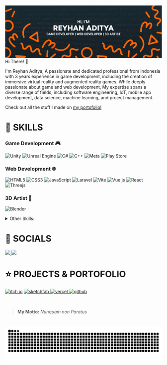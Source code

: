 ![Reyhan Aditya](https://raw.githubusercontent.com/Ryn-Ad/Ryn-Ad/refs/heads/main/gitHead.png)
Hi There! :wave:

I'm Reyhan Aditya, A passionate and dedicated professional from Indonesia with 3 years experience in game development, including the creation of immersive virtual reality and augmented reality games. While deeply passionate about game and web development, My expertise spans a diverse range of fields, including software engineering, IoT, mobile app development, data science, machine learning, and project management.

Check out all the stuff I made on [my portofolio!](ryn-ad.vercel.app)

# :briefcase: SKILLS
### Game Development :video_game:
![Unity](https://img.shields.io/badge/unity-%23000000.svg?style=for-the-badge&logo=unity&logoColor=white) ![Unreal Engine](https://img.shields.io/badge/unreal_engine-%23313131.svg?style=for-the-badge&logo=unrealengine&logoColor=white) ![C#](https://img.shields.io/badge/c%23-%23239120.svg?style=for-the-badge&logo=c#&logoColor=white) ![C++](https://img.shields.io/badge/c++-%2300599C.svg?style=for-the-badge&logo=c%2B%2B&logoColor=white) ![Meta](https://img.shields.io/badge/Virtual_Reality-%230467DF.svg?style=for-the-badge&logo=Meta&logoColor=white) ![Play Store](https://img.shields.io/badge/Augmented_Reality-c80a2d?style=for-the-badge&logo=google-play&logoColor=white) 
### Web Development :globe_with_meridians:
![HTML5](https://img.shields.io/badge/html5-%23E34F26.svg?style=for-the-badge&logo=html5&logoColor=white) ![CSS3](https://img.shields.io/badge/css3-%231572B6.svg?style=for-the-badge&logo=css3&logoColor=white) ![JavaScript](https://img.shields.io/badge/javascript-%23323330.svg?style=for-the-badge&logo=javascript&logoColor=%23F7DF1E) ![Laravel](https://img.shields.io/badge/laravel-%23FF2D20.svg?style=for-the-badge&logo=laravel&logoColor=white) ![Vite](https://img.shields.io/badge/vite-%23646CFF.svg?style=for-the-badge&logo=vite&logoColor=white) ![Vue.js](https://img.shields.io/badge/vuejs-%2335495e.svg?style=for-the-badge&logo=vuedotjs&logoColor=%234FC08D) ![React](https://img.shields.io/badge/react-%2320232a.svg?style=for-the-badge&logo=react&logoColor=%2361DAFB) ![Threejs](https://img.shields.io/badge/threejs-black?style=for-the-badge&logo=three.js&logoColor=white)
### 3D Artist :space_invader:
![Blender](https://img.shields.io/badge/blender-%23F5792A.svg?style=for-the-badge&logo=blender&logoColor=white)

<details>
<summary>Other Skills:</summary>
<br/>

### Mobile Development :iphone:
![Android](https://img.shields.io/badge/Android-3DDC84?style=for-the-badge&logo=android&logoColor=white) ![Android Studio](https://img.shields.io/badge/android%20studio-346ac1?style=for-the-badge&logo=android%20studio&logoColor=white) 
### Machine Learning :computer:
![TensorFlow](https://img.shields.io/badge/TensorFlow-%23FF6F00.svg?style=for-the-badge&logo=TensorFlow&logoColor=white) ![Google Colab](https://img.shields.io/badge/Google%20Colab-%23F9A825.svg?style=for-the-badge&logo=googlecolab&logoColor=white) ![Jupyter Notebook](https://img.shields.io/badge/jupyter-%23FA0F00.svg?style=for-the-badge&logo=jupyter&logoColor=white) ![OpenCV](https://img.shields.io/badge/opencv-%23white.svg?style=for-the-badge&logo=opencv&logoColor=white)

</details>

# :bust_in_silhouette: SOCIALS
<a href="https://www.linkedin.com/in/reyhan-aditya/">
<img src="https://img.shields.io/badge/linkedin-%230077B5.svg?style=flat&logo=linkedin&logoColor=white">
</a>
<a href="https://www.instagram.com/reyhann.ad/">
<img src="https://img.shields.io/badge/Instagram-%23E4405F.svg?style=flat&logo=Instagram&logoColor=white">
</a>

# :star: PROJECTS & PORTOFOLIO
<a href="https://ryn-works.itch.io/" target="_blank">
    <img src="https://img.shields.io/static/v1?message=ITCH.IO&logo=Itch.io&label=&color=FF0B34&logoColor=white&labelColor=&style=for-the-badge" height="35" alt="itch io"  /></a>
<a href="https://sketchfab.com/reyn.ad" target="_blank">
    <img src="https://img.shields.io/static/v1?message=Sketchfab&logo=sketchfab&label=&color=005F9E&logoColor=white&labelColor=&style=for-the-badge" height="35" alt="sketchfab"  />
    </a>
    <a href="https://ryn-ad.vercel.app/" target="_blank">
    <img src="https://img.shields.io/static/v1?message=Website&logo=vercel&label=&color=000000&logoColor=white&labelColor=&style=for-the-badge" height="35" alt="vercel"  />
    </a>
    <a href="https://github.com/Ryn-Ad" target="_blank">
    <img src="https://img.shields.io/static/v1?message=GitHub&logo=github&label=&color=121011&logoColor=white&labelColor=&style=for-the-badge" height="35" alt="github"  />
    </a>
<br/>
<br/>
<br/>

> **My Motto:**
> *Nunquam non Paratus*

###

<br clear="both">

<img src="https://raw.githubusercontent.com/ryn-ad/ryn-ad/output/snake.svg" alt="Snake animation" />

###
